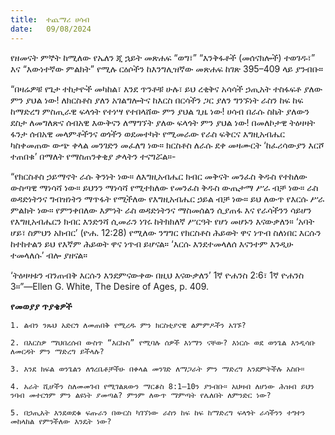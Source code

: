 ```yaml
---
title:  ተጨማሪ ሀሳብ
date:   09/08/2024
---
```


የዘመናት ምኞት ከሚለው የኤለን ጂ ኋይት መጽሐፍ “ወግ፣” “እንቅፋቶች (መሰናክሎች) ተወገዱ፣” እና “እውነተኛው ምልክት” የሚሉ ርዕሶችን ከእንግሊዝኛው መጽሐፍ ከገጽ 395–409 ላይ ያንብቡ።

“በዛሬዎቹ የጌታ ተከታዮች መካከል፣ እንደ ጥንቶቹ ሁሉ፣ ይህ ረቂቅና አሳሳች ኃጢአት ተስፋፍቶ ያለው ምን ያህል ነው! ለክርስቶስ ያለን አገልግሎትና ከእርስ በርሳችን ጋር ያለን ግንኙነት ራስን ከፍ ከፍ ከማድረግ ምስጢራዊ ፍላጎት የተነሣ የተበላሸው ምን ያህል ጊዜ ነው! ሀሳብ በራሱ ስኬት ያለውን ደስታ ለመግለጽና ሰብአዊ እውቅናን ለማግኘት ያለው ፍላጎት ምን ያህል ነው! በመለኮታዊ ትዕዛዛት ፋንታ ሰብአዊ መላምቶችንና ወጎችን ወደመተካት የሚመራው የራስ ፍቅርና እግዚአብሔር ካስቀመጠው ውጭ ቀላል መንገድን መፈለግ ነው። ክርስቶስ ለራሱ ደቀ መዛሙርት ‘ከፈሪሳውያን እርሾ ተጠበቁ’ በማለት የማስጠንቀቂያ ቃላትን ተናግሯል።-

“የክርስቶስ ኃይማኖት ራሱ ቅንነት ነው። ለእግዚአብሔር ክብር መቅናት መንፈስ ቅዱስ የተከለው ውስጣዊ ማነሳሻ ነው። ይህንን ማነሳሻ የሚተክለው የመንፈስ ቅዱስ ውጤታማ ሥራ ብቻ ነው። ራስ ወዳድነትንና ግብዝነትን ማጥፋት የሚችለው የእግዚአብሔር ኃይል ብቻ ነው። ይህ ለውጥ የእርሱ ሥራ ምልክት ነው። የምንቀበለው እምነት ራስ ወዳድነትንና ማስመሰልን ሲያጠፋ እና የራሳችንን ሳይሆን የእግዚአብሔርን ክብር እንድንሻ ሲመራን ነገሩ ከትክክለኛ ሥርዓት የሆነ መሆኑን እናውቃለን። ‘አባት ሆይ፣ ስምህን አክብር’ (ዮሐ. 12:28) የሚለው ንግግር የክርስቶስ ሕይወት ዋና ነጥብ ስለነበር እርሱን ከተከተልን ይህ የእኛም ሕይወት ዋና ነጥብ ይሆናል። ‘እርሱ እንደተመላለሰ እናንተም እንዲሁ ተመላለሱ’ ብሎ ያዘናል።

‘ትዕዛዛቱን ብንጠብቅ እርሱን እንደምናውቀው በዚህ እናውቃለን’ 1ኛ ዮሐንስ 2:6፣ 1ኛ ዮሐንስ 3።”—Ellen G. White, The Desire of Ages, p. 409.

**የመወያያ ጥያቄዎች**

`1. ልብን ንጹህ አድርጎ ለመጠበቅ የሚረዱ ምን ክርስቲያናዊ ልምምዶችን አገኙ?`

`2. በእርስዎ ማህበረሰብ ውስጥ “እርኩስ” የሚባሉ ሰዎች እነማን ናቸው? እነርሱ ወደ ወንጌል እንዲሳቡ ለመርዳት ምን ማድረግ ይችላሉ?`

`3. እንደ ክፍል ወንጌልን ለጎረቤቶቻችሁ በቀላል መንገድ ለማጋራት ምን ማድረግ እንደምትችሉ አስቡ።`

`4. አራት ሺሆችን ስለመመገብ የሚገልጸውን ማርቆስ 8:1–10ን ያንብቡ። አህዛብ ለሆነው ሕዝብ ይህን ንባብ መተርጎም ምን ልዩነት ያመጣል? ምንም ለውጥ ማምጣት የሌለበት ለምንድር ነው?`

`5. በኃጢአት እንደወደቁ ፍጡራን በውርስ ካገኘነው ራስን ከፍ ከፍ ከማድረግ ፍላጎት ራሳችንን ተግተን መከላከል የምንችለው እንዴት ነው?`